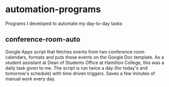 # automation-programs
Programs I developed to automate my day-to-day tasks

## conference-room-auto
Google Apps script that fetches events from two conference room calendars, formats and puts these events on the Google Doc template. As a student assistant at Dean of Students Office at Hamilton College, this was a daily task given to me. The script is run twice a day (for today's and tomorrow's schedule) with time driven triggers. Saves a few minutes of manual work every day. 
